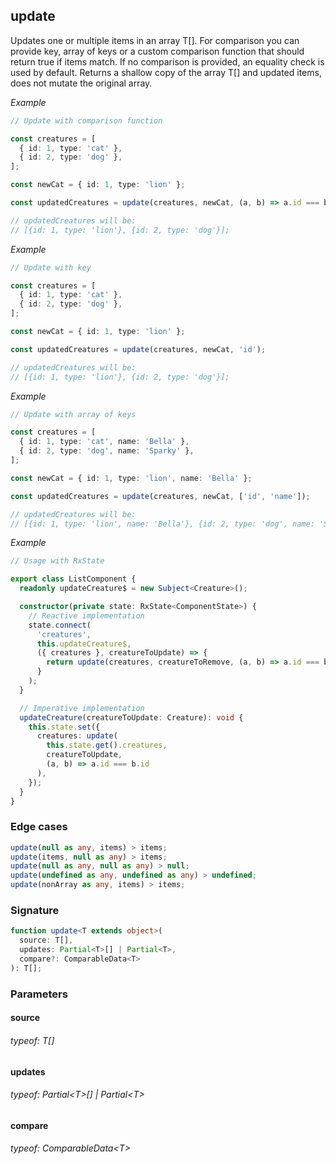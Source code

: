 ## update

Updates one or multiple items in an array T[].
For comparison you can provide key, array of keys or a custom comparison function that should return true if items match.
If no comparison is provided, an equality check is used by default.
Returns a shallow copy of the array T[] and updated items, does not mutate the original array.

_Example_

```typescript
// Update with comparison function

const creatures = [
  { id: 1, type: 'cat' },
  { id: 2, type: 'dog' },
];

const newCat = { id: 1, type: 'lion' };

const updatedCreatures = update(creatures, newCat, (a, b) => a.id === b.id);

// updatedCreatures will be:
// [{id: 1, type: 'lion'}, {id: 2, type: 'dog'}];
```

_Example_

```typescript
// Update with key

const creatures = [
  { id: 1, type: 'cat' },
  { id: 2, type: 'dog' },
];

const newCat = { id: 1, type: 'lion' };

const updatedCreatures = update(creatures, newCat, 'id');

// updatedCreatures will be:
// [{id: 1, type: 'lion'}, {id: 2, type: 'dog'}];
```

_Example_

```typescript
// Update with array of keys

const creatures = [
  { id: 1, type: 'cat', name: 'Bella' },
  { id: 2, type: 'dog', name: 'Sparky' },
];

const newCat = { id: 1, type: 'lion', name: 'Bella' };

const updatedCreatures = update(creatures, newCat, ['id', 'name']);

// updatedCreatures will be:
// [{id: 1, type: 'lion', name: 'Bella'}, {id: 2, type: 'dog', name: 'Sparky'}];
```

_Example_

```typescript
// Usage with RxState

export class ListComponent {
  readonly updateCreature$ = new Subject<Creature>();

  constructor(private state: RxState<ComponentState>) {
    // Reactive implementation
    state.connect(
      'creatures',
      this.updateCreature$,
      ({ creatures }, creatureToUpdate) => {
        return update(creatures, creatureToRemove, (a, b) => a.id === b.id);
      }
    );
  }

  // Imperative implementation
  updateCreature(creatureToUpdate: Creature): void {
    this.state.set({
      creatures: update(
        this.state.get().creatures,
        creatureToUpdate,
        (a, b) => a.id === b.id
      ),
    });
  }
}
```

### Edge cases

```typescript
update(null as any, items) > items;
update(items, null as any) > items;
update(null as any, null as any) > null;
update(undefined as any, undefined as any) > undefined;
update(nonArray as any, items) > items;
```

### Signature

```typescript
function update<T extends object>(
  source: T[],
  updates: Partial<T>[] | Partial<T>,
  compare?: ComparableData<T>
): T[];
```

### Parameters

#### source

###### typeof: T[]

#### updates

###### typeof: Partial&#60;T&#62;[] | Partial&#60;T&#62;

#### compare

###### typeof: ComparableData&#60;T&#62;
